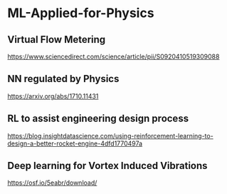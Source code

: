 # ML-Applied-for-Physics

## Virtual Flow Metering
https://www.sciencedirect.com/science/article/pii/S0920410519309088

## NN regulated by Physics
https://arxiv.org/abs/1710.11431

## RL to assist engineering design process
https://blog.insightdatascience.com/using-reinforcement-learning-to-design-a-better-rocket-engine-4dfd1770497a

## Deep learning for Vortex Induced Vibrations
https://osf.io/5eabr/download/
